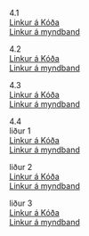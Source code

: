 4.1<br>
[Linkur á Kóða]()<br>
[Linkur á myndband]()<br>

4.2 <br>
[Linkur á Kóða]()<br>
[Linkur á myndband]()<br>

4.3 <br>
[Linkur á Kóða]()<br>
[Linkur á myndband]()<br>

4.4 <br>
liður 1<br>
[Linkur á Kóða]()<br>
[Linkur á myndband]()<br>

liður 2 <br>
[Linkur á Kóða]()<br>
[Linkur á myndband]()<br>

liður 3 <br>
[Linkur á Kóða]()<br>
[Linkur á myndband]()<br>
